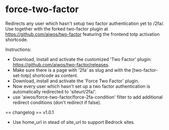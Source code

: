 # force-two-factor
Redirects any user which hasn't setup two factor authentication yet to /2fa/. Use together with the forked two-factor plugin at https://github.com/aiwos/two-factor featuring the frontend totp activation shortcode.

Instructions:
- Download, install and activate the customized 'Two Factor' plugin: https://github.com/aiwos/two-factor/releases.
- Make sure there is a page with '2fa' as slug and with the [two-factor-set-totp] shortcode as content.
- Download, install and activate the 'Force Two Factor' plugin.
- Now every user which hasn't set up a two factor authentication is automatically redirected to 'siteurl/2fa/'.
- use 'aiwos/force-two-factor/force-2fa-condition' filter to add additional redirect conditions (don't redirect if false).

== changelog ==
v1.0.1
- Use home_url in stead of site_url to support Bedrock sites.
